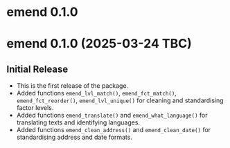 # emend 0.1.0

# emend 0.1.0 (2025-03-24 TBC)

## Initial Release 

- This is the first release of the package. 
- Added functions `emend_lvl_match()`, `emend_fct_match()`, `emend_fct_reorder()`, 
`emend_lvl_unique()` for cleaning and standardising factor levels. 
- Added functions `emend_translate()` and `emend_what_language()` for translating texts and identifying languages.  
- Added functions `emend_clean_address()` and `emend_clean_date()` for standardising address and date formats. 
